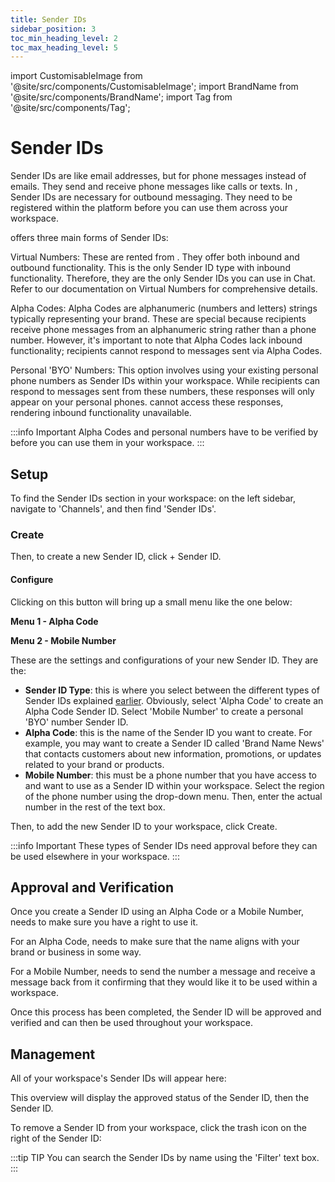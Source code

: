 ```yaml
---
title: Sender IDs
sidebar_position: 3
toc_min_heading_level: 2
toc_max_heading_level: 5
---
```


import CustomisableImage from '@site/src/components/CustomisableImage';
import BrandName from '@site/src/components/BrandName';
import Tag from '@site/src/components/Tag';

# Sender IDs



Sender IDs are like email addresses, but for phone messages instead of emails. They send and receive phone messages like calls or texts. In <BrandName type="name"/>, Sender IDs are necessary for outbound messaging. They need to be registered within the platform before you can use them across your workspace.

<BrandName type="name"/> offers three main forms of Sender IDs:

Virtual Numbers: These are rented from <BrandName type="name"/>. They offer both inbound and outbound functionality. This is the only Sender ID type with inbound functionality. Therefore, they are the only Sender IDs you can use in Chat. Refer to our documentation on Virtual Numbers for comprehensive details.

Alpha Codes: Alpha Codes are alphanumeric (numbers and letters) strings typically representing your brand. These are special because recipients receive phone messages from an alphanumeric string rather than a phone number. However, it's important to note that Alpha Codes lack inbound functionality; recipients cannot respond to messages sent via Alpha Codes.

Personal 'BYO' Numbers: This option involves using your existing personal phone numbers as Sender IDs within your workspace. While recipients can respond to messages sent from these numbers, these responses will only appear on your personal phones. <BrandName type="name"/> cannot access these responses, rendering inbound functionality unavailable.

:::info Important
Alpha Codes and personal numbers have to be verified by <BrandName type="name"/> before you can use them in your workspace.
:::

## Setup

To find the Sender IDs section in your workspace: on the left sidebar, navigate to 'Channels', and then find 'Sender IDs'.

<CustomisableImage src="/img/sender-id-nav.png" alt="Sender IDs on the Sidebar" width="300" />

### Create

Then, to create a new Sender ID, click <Tag colour="#1582d8" borderColour="#1582d8" fontColour="#FFFFFF">+ Sender ID</Tag>.

<CustomisableImage src="/img/sender-id-create.png" alt="New Sender ID" width="550" />

#### Configure

Clicking on this button will bring up a small menu like the one below:

**Menu 1 - Alpha Code**

<CustomisableImage src="/img/sender-id-config.png" alt="Sender IDs Configuration Alpha Code" width="450" />

**Menu 2 - Mobile Number**

<CustomisableImage src="/img/sender-id-mobile.png" alt="Sender IDs Configuration Mobile Number" width="450" />


These are the settings and configurations of your new Sender ID. They are the:
- **Sender ID Type**: this is where you select between the different types of Sender IDs explained [earlier](./sender-ids). Obviously, select 'Alpha Code' to create an Alpha Code Sender ID. Select 'Mobile Number' to create a personal 'BYO' number Sender ID.
- **Alpha Code**: this is the name of the Sender ID you want to create. For example, you may want to create a Sender ID called 'Brand Name News' that contacts customers about new information, promotions, or updates related to your brand or products. 
- **Mobile Number**: this must be a phone number that you have access to and want to use as a Sender ID within your workspace. Select the region of the phone number using the drop-down menu. Then, enter the actual number in the rest of the text box.

Then, to add the new Sender ID to your workspace, click <Tag colour="#1582d8" borderColour="#1582d8" fontColour="#FFFFFF">Create</Tag>.

:::info Important
These types of Sender IDs need approval before they can be used elsewhere in your workspace.
:::

## Approval and Verification

Once you create a Sender ID using an Alpha Code or a Mobile Number, <BrandName type="name"/> needs to make sure you have a right to use it.

For an Alpha Code, <BrandName type="name"/> needs to make sure that the name aligns with your brand or business in some way.

For a Mobile Number, <BrandName type="name"/> needs to send the number a message and receive a message back from it confirming that they would like it to be used within a <BrandName type="name"/> workspace.

Once this process has been completed, the Sender ID will be approved and verified and can then be used throughout your workspace.

## Management

All of your workspace's Sender IDs will appear here:

<CustomisableImage src="/img/sender-id-menu.png" alt="Sender ID Menu" width="550" />

This overview will display the approved status of the Sender ID, then the Sender ID. 

To remove a Sender ID from your workspace, click the trash icon on the right of the Sender ID:

<CustomisableImage src="/img/sender-id-delete.png" alt="Sender ID Delete" width="550" />

:::tip TIP
You can search the Sender IDs by name using the 'Filter' text box.
:::



